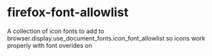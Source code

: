 # firefox-font-allowlist
A collection of icon fonts to add to browser.display.use_document_fonts.icon_font_allowlist so icons work properly with font overides on
